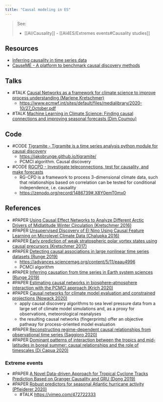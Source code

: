```yaml
---
title: "Causal modeling in ES"
---
```


> See: 
> - [[AI/Causality]]
	- [[AI4ES/Extremes events#Causality studies]]

## Resources
- [Inferring causality in time series data](https://towardsdatascience.com/inferring-causality-in-time-series-data-b8b75fe52c46#586a)
- [CauseME - A platform to benchmark causal discovery methods](https://causeme.uv.es/)

## Talks
- #TALK [Causal Networks as a framework for climate science to improve process understanding (Marlene Kretschmer)](https://vimeo.com/472722333)
	- https://www.ecmwf.int/sites/default/files/medialibrary/2020-10/27_October.pdf
- #TALK [Machine Learning in Climate Science: Finding causal connections and improving seasonal forecasts (Dim Coumou)](https://vimeo.com/467030105)

## Code
- #CODE [Tigramite - Tigramite is a time series analysis python module for causal discovery](https://github.com/jakobrunge/tigramite)
	- https://jakobrunge.github.io/tigramite/
	- PCMCI algorithm. Causal discovery
- #CODE [RGCPD - Investigate teleconnections, test for causality, and make forecasts](https://github.com/semvijverberg/RGCPD)
	- RG-CPD is a framework to process 3-dimensional climate data, such that relationships based on correlation can be tested for conditional independence, i.e. causality
	- https://zenodo.org/record/1486739#.X8Y0emT0mx0

## References
- #PAPER [Using Causal Effect Networks to Analyze Different Arctic Drivers of Midlatitude Winter Circulation (Kretschmer 2016)](https://journals.ametsoc.org/jcli/article/29/11/4069/35432/Using-Causal-Effect-Networks-to-Analyze-Different)
- #PAPER [Unsupervised Discovery of El Nino Using Causal Feature Learning on Microlevel Climate Data (Chalupka 2016)](https://arxiv.org/abs/1605.09370)
- #PAPER [Early prediction of weak stratospheric polar vortex states using causal precursors (Kretschmer 2017)](https://agupubs.onlinelibrary.wiley.com/doi/full/10.1002/2017GL074696)
- #PAPER [Detecting causal associations in large nonlinear time series datasets (Runge 2019)](https://arxiv.org/abs/1702.07007)
	- https://advances.sciencemag.org/content/5/11/eaau4996
	- PCMCI algorithm
- #PAPER [Inferring causation from time series in Earth system sciences (Runge 2019)](https://www.nature.com/articles/s41467-019-10105-3)
- #PAPER [Estimating causal networks in biosphere–atmosphere interaction with the PCMCI approach (Krich 2020)](https://www.biogeosciences.net/17/1033/2020/)
- #PAPER [Causal networks for climate model evaluation and constrained projections (Nowack 2020)](https://www.nature.com/articles/s41467-020-15195-y)
	- apply causal discovery algorithms to sea level pressure data from a large set of climate model simulations and, as a proxy for observations, meteorological reanalyses
	- the resulting causal networks (fingerprints) offer an objective pathway for process-oriented model evaluation
- #PAPER [Reconstructing regime-dependent causal relationships from observational time series (Saggioro 2020)](https://arxiv.org/abs/2007.00267)
- #PAPER [Dominant patterns of interaction between the tropics and mid-latitudes in boreal summer: causal relationships and the role of timescales (Di Capua 2020)](https://wcd.copernicus.org/articles/1/519/2020/)

### Extreme events
- #PAPER [A Novel Data-driven Approach for Tropical Cyclone Tracks Prediction Based on Granger Causality and GRU (Dong 2019)](https://www.semanticscholar.org/paper/A-Novel-Data-driven-Approach-for-Tropical-Cyclone-Dong-Lian/a391af3f58933f373ba2f812305fa0fd9521f656) 
- #PAPER [Robust predictors for seasonal Atlantic hurricane activity (Pfleiderer 2020)](https://wcd.copernicus.org/articles/1/313/2020/wcd-1-313-2020.html) 
	- #TALK https://vimeo.com/472722333
